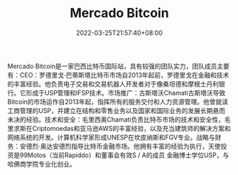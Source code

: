 ﻿---
weight: 
title: "Mercado Bitcoin"
description: "Mercado Bitcoin是一家巴西比特币国际站，具有较强的团队实力。"
date: 2022-03-25T21:57:40+08:00
lastmod: 2022-03-25T16:45:40+08:00
draft: false
authors: ["Metabd"]
featuredImage: "mercado-bitcoin.webp"
link: ""
tags: ["交易所","Mercado Bitcoin"]
categories: ["navigation"]
navigation: ["交易所"]
lightgallery: true
toc: true
pinned: false
recommend: false
recommend1: false
---
Mercado Bitcoin是一家巴西比特币国际站，具有较强的团队实力，团队成员主要有：CEO：罗德里戈·巴蒂斯塔比特币市场自2013年起前，罗德里戈在金融和技术的丰富经验。他负责电子交易和交易机器人开发者对于像桑坦德和摩根士丹利银行。它形成于USP管理和IFSP技术。市场推广：古斯塔沃Chamati古斯塔沃导致Bitcoin的市场运作自2013年起，指挥所有的服务交付和人力资源管理。他曾就读工商管理的USP，并建立在结构和零售业务以及国家和国际业务的发展长期悬而未决的经验。技术和安全：毛里西奥Chamati负责比特币市场的技术和安全性，毛里求斯在Criptomoedas和亚马逊AWS的丰富经验，以及充当建筑师的解决方案和网络系统的开发。计算机科学家形成UNESP在坎皮纳斯和FGV专业。战略与财务：安德烈·奥达安德烈指导比特币金融市场。他拥有丰富的经验为执行，天使投资是99Motos（当前Rapiddo）和董事会有效S / A的成员 金融博士学位USP，与哈佛商学院专业化创业。
